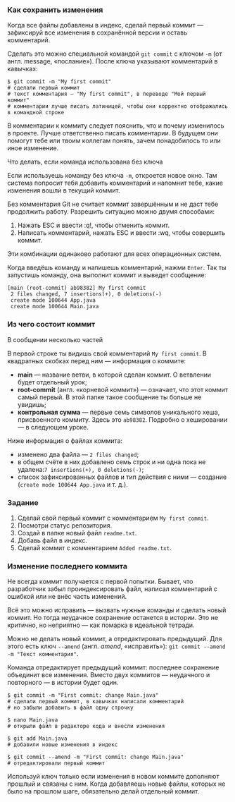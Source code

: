 ### Как сохранить изменения

Когда все файлы добавлены в индекс, сделай первый коммит — зафиксируй все изменения в сохранённой версии и оставь комментарий.

Сделать это можно специальной командой `git commit` c ключом `-m` (от англ. message, «послание»). После ключа указывают комментарий в кавычках:
```
$ git commit -m "My first commit"
# сделали первый коммит
# текст комментария — "My first commit", в переводе "Мой первый коммит"
# комментарии лучше писать латиницей, чтобы они корректно отображались в командной строке 
```

В комментарии к коммиту следует пояснить, что и почему изменилось в проекте. Лучше ответственно писать комментарии. В будущем они помогут тебе или твоим коллегам понять, зачем понадобилось то или иное изменение.

Что делать, если команда использована без ключа

Если используешь команду без ключа `-m`, откроется новое окно. Там система попросит тебя добавить комментарий и напомнит тебе, какие изменения вошли в текущий коммит.

Без комментария Git не считает коммит завершённым и не даст тебе продолжить работу. Разрешить ситуацию можно двумя способами:

1. Нажать ESC и ввести :q!, чтобы отменить коммит.
2. Написать комментарий, нажать ESC и ввести :wq, чтобы совершить коммит.

Эти комбинации одинаково работают для всех операционных систем.

Когда введёшь команду и напишешь комментарий, нажми `Enter`. Так ты запустишь команду, она выполнит коммит и выведет сообщение:
```
[main (root-commit) ab98382] My first commit
 2 files changed, 7 insertions(+), 0 deletions(-)
 create mode 100644 App.java
 create mode 100644 Main.java 
```


### Из чего состоит коммит

В сообщении несколько частей

В первой строке ты видишь свой комментарий `My first commit`. В квадратных скобках перед ним — информация о коммите:

- **main** — название ветви, в которой сделан коммит. О ветвлении будет отдельный урок;
- **root-commit** (англ. «корневой коммит») — означает, что этот коммит самый первый. В этой папке такое сообщение ты больше не увидишь;
- **контрольная сумма** — первые семь символов уникального хеша, присвоенного коммиту. Здесь это `ab98382`. Подробно о хешировании — в следующем уроке.

Ниже информация о файлах коммита:

- изменено два файла — `2 files changed`;
- в общем счёте в них добавлено семь строк и ни одна пока не удалена:`7 insertions(+), 0 deletions(-)`;
- список зафиксированных файлов и тип действия с ними — создание (`create mode 100644 App.java` и т. д.).

### Задание

1. Сделай свой первый коммит с комментарием `My first commit`.
2. Посмотри статус репозитория.
3. Создай в папке новый файл `readme.txt`.
4. Добавь файл в индекс.
5. Сделай коммит с комментарием `Added readme.txt`.


### Изменение последнего коммита

Не всегда коммит получается с первой попытки. Бывает, что разработчик забыл проиндексировать файл, написал комментарий с ошибкой или не внёс часть изменений.

Всё это можно исправить — вызвать нужные команды и сделать новый коммит. Но тогда неудачное сохранение останется в истории. Это не критично, но неприятно — как помарка в идеальной тетради.

Можно не делать новый коммит, а отредактировать предыдущий. Для этого есть ключ `--amend` (англ. _amend_, «исправить»): `git commit --amend -m "Текст комментария"`.

Команда отредактирует предыдущий коммит: последнее сохранение объединит все изменения. Вместо двух коммитов — неудачного и повторного — в истории будет один.
```
$ git commit -m "First commit: change Main.java"
# сделали первый коммит, в кавычках написали комментарий
# но забыли добавить в файл одну строчку

$ nano Main.java
# открыли файл в редакторе кода и внесли изменения

$ git add Main.java
# добавили новые изменения в индекс

$ git commit --amend -m "First commit: change Main.java"
# отредактировали первый коммит 
```

Используй ключ только если изменения в новом коммите дополняют прошлый и связаны с ним. Когда добавляешь новые файлы, которых не было на прошлом шаге, обязательно делай отдельный коммит.